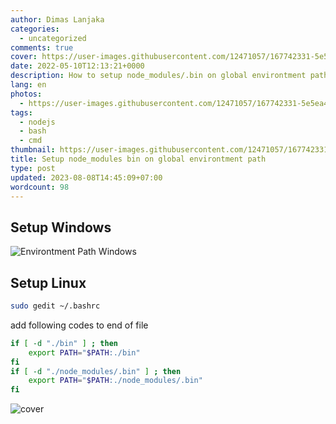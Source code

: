 ```yaml
---
author: Dimas Lanjaka
categories:
  - uncategorized
comments: true
cover: https://user-images.githubusercontent.com/12471057/167742331-5e5ea481-cbfc-4a9a-87fd-7b404b16a4dc.png
date: 2022-05-10T12:13:21+0000
description: How to setup node_modules/.bin on global environtment path
lang: en
photos:
  - https://user-images.githubusercontent.com/12471057/167742331-5e5ea481-cbfc-4a9a-87fd-7b404b16a4dc.png
tags:
  - nodejs
  - bash
  - cmd
thumbnail: https://user-images.githubusercontent.com/12471057/167742331-5e5ea481-cbfc-4a9a-87fd-7b404b16a4dc.png
title: Setup node_modules bin on global environtment path
type: post
updated: 2023-08-08T14:45:09+07:00
wordcount: 98
---
```


## Setup Windows
![Environtment Path Windows](https://user-images.githubusercontent.com/12471057/167625486-8ba5d865-b3e5-4cec-bdb5-6c335ff5b2d6.png)

## Setup Linux
```bash
sudo gedit ~/.bashrc
```
add following codes to end of file
```bash
if [ -d "./bin" ] ; then
    export PATH="$PATH:./bin"
fi
if [ -d "./node_modules/.bin" ] ; then
    export PATH="$PATH:./node_modules/.bin"
fi
```

![cover](https://user-images.githubusercontent.com/12471057/167742331-5e5ea481-cbfc-4a9a-87fd-7b404b16a4dc.png)
